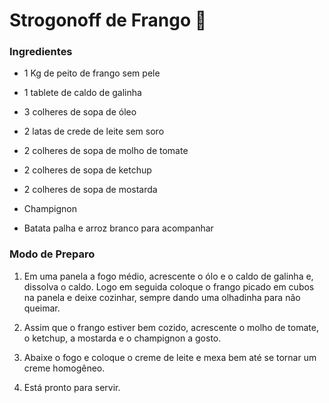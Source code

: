 # Strogonoff de Frango :chicken:

### Ingredientes

- 1 Kg de peito de frango sem pele

- 1 tablete de caldo de galinha

- 3 colheres de sopa de óleo

- 2 latas de crede de leite sem soro

- 2 colheres de sopa de molho de tomate

- 2 colheres de sopa de ketchup 
- 2 colheres de sopa de mostarda
- Champignon
- Batata palha e arroz branco para acompanhar

### Modo de Preparo

1. Em uma panela a fogo médio, acrescente o ólo e o caldo de galinha e, dissolva o caldo. Logo em seguida coloque o frango picado em cubos na panela e deixe cozinhar, sempre dando uma olhadinha para não queimar.

2. Assim que o frango estiver bem cozido, acrescente o molho de tomate, o ketchup, a mostarda e o champignon a gosto.

3. Abaixe o fogo e coloque o creme de leite e mexa bem até se tornar um creme homogêneo.

4. Está pronto para servir.

















